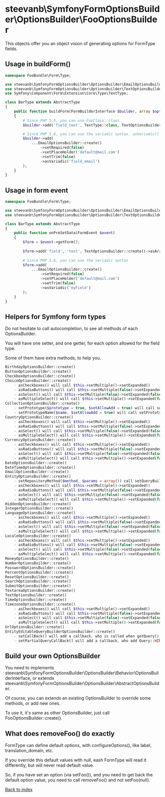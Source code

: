 steevanb\SymfonyFormOptionsBuilder\OptionsBuilder\FooOptionsBuilder
===================================================================

This objects offer you an object vision of generating options for FormType fields.

Usage in buildForm()
--------------------

```php
namespace FooBundle\Form\Type;

use steevanb\SymfonyFormOptionsBuilder\OptionsBuilder\EmailOptionsBuilder;
use steevanb\SymfonyFormOptionsBuilder\OptionsBuilder\TextOptionsBuilder;
use Symfony\Component\Form\Extension\Core\Type\TextType;

class BarType extends AbstractType
{
    public function buildForm(FormBuilderInterface $builder, array $options)
    {
        # Since PHP 5.5, you can use FooClass::class
        $builder->add('field_text', TextType::class, TextOptionsBuilder::create()->asArray());

        # Since PHP 5.6, you can use the variadic syntax. asVariadic() parameter is field name.
        $builder->add(
            ...EmailOptionsBuilder::create()
                ->setRequired(false)
                ->setPlaceHolder('default@mail.com')
                ->setTrim(false)
                ->asVariadic('field_email')
        );
    }
}
```

Usage in form event
-------------------

```php
namespace FooBundle\Form\Type;

use steevanb\SymfonyFormOptionsBuilder\OptionsBuilder\EmailOptionsBuilder;
use steevanb\SymfonyFormOptionsBuilder\OptionsBuilder\TextOptionsBuilder;

class BarType extends AbstractType
{
    public function onPreSetData(FormEvent $event)
    {
        $form = $event->getForm();
        
        $form->add('field', 'text', TextOptionsBuilder::create()->asArray());
                
        # Since PHP 5.6, you can use the variadic syntax
        $form->add(
            ...EmailOptionsBuilder::create()
                ->setRequired(false)
                ->setPlaceHolder('default@mail.com')
                ->setTrim(false)
                ->asVariadic('myField')
        );
    }
}
```

Helpers for Symfony form types
------------------------------

Do not hesitate to call autocompletion, to see all methods of each OptionsBuilder.

You will have one setter, and one getter, for each option allowed for the field type.

Some of them have extra methods, to help you.

```php
BirthdayOptionsBuilder::create()
ButtonOptionsBuilder::create()
CheckboxOptionsBuilder::create()
ChoiceOptionsBuilder::create()
    - asCheckboxes() will call $this->setMultiple()->setExpanded()
    - asRadioButtons() will call $this->setMultiple(false)->setExpanded()
    - asSelect() will call $this->setMultiple(false)->setExpanded(false)
    - asMultipleSelect() will call $this->setMultiple()->setExpanded(false)
CollectionOptionsBuilder::create()
    - setPrototype($prototype = true, $setAllowAdd = true) will call setAllowAdd(), needed when prototype is set to true
    - setPrototypeName($name, $setAllowAdd = true) will call setPrototype() and setAllowAdd(), needed when prototype is set to true
CountryOptionsBuilder::create()
    - asCheckboxes() will call $this->setMultiple()->setExpanded()
    - asRadioButtons() will call $this->setMultiple(false)->setExpanded()
    - asSelect() will call $this->setMultiple(false)->setExpanded(false)
    - asMultipleSelect() will call $this->setMultiple()->setExpanded(false)
CurrencyOptionsBuilder::create()
    - asCheckboxes() will call $this->setMultiple()->setExpanded()
    - asRadioButtons() will call $this->setMultiple(false)->setExpanded()
    - asSelect() will call $this->setMultiple(false)->setExpanded(false)
    - asMultipleSelect() will call $this->setMultiple()->setExpanded(false)
DateOptionsBuilder::create()
DateTimeOptionsBuilder::create()
EmailOptionsBuilder::create()
EntityOptionsBuilder::create()
    - setRepositoryMethod($method, $params = array()) call setQueryBuilder() with a generic closure, who will call $method on your repository
    - asCheckboxes() will call $this->setMultiple()->setExpanded()
    - asRadioButtons() will call $this->setMultiple(false)->setExpanded()
    - asSelect() will call $this->setMultiple(false)->setExpanded(false)
    - asMultipleSelect() will call $this->setMultiple()->setExpanded(false)
HiddenOptionsBuilder::create()
IntegerOptionsBuilder::create()
LanguageOptionsBuilder::create()
    - asCheckboxes() will call $this->setMultiple()->setExpanded()
    - asRadioButtons() will call $this->setMultiple(false)->setExpanded()
    - asSelect() will call $this->setMultiple(false)->setExpanded(false)
    - asMultipleSelect() will call $this->setMultiple()->setExpanded(false)
LocaleOptionsBuilder::create()
    - asCheckboxes() will call $this->setMultiple()->setExpanded()
    - asRadioButtons() will call $this->setMultiple(false)->setExpanded()
    - asSelect() will call $this->setMultiple(false)->setExpanded(false)
    - asMultipleSelect() will call $this->setMultiple()->setExpanded(false)
MoneyOptionsBuilder::create()
NumberOptionsBuilder::create()
PasswordOptionsBuilder::create()
PercentOptionsBuilder::create()
ResetOptionsBuilder::create()
SearchOptionsBuilder::create()
SubmitOptionsBuilder::create()
TextareaOptionsBuilder::create()
TextOptionsBuilder::create()
TimeOptionsBuilder::create()
TimezoneOptionsBuilder::create()
    - asCheckboxes() will call $this->setMultiple()->setExpanded()
    - asRadioButtons() will call $this->setMultiple(false)->setExpanded()
    - asSelect() will call $this->setMultiple(false)->setExpanded(false)
    - asMultipleSelect() will call $this->setMultiple()->setExpanded(false)
UrlOptionsBuilder::create()
EntityEditableQueryBuilderOptionsBuilder::create()
    - setCallBack() will add a callback, who is called when getQuery() will be performed
    - setPartialQueryCallBack() will add a callback, who add Query::HINT_FORCE_PARTIAL_LOAD hint when getQuery() will be performed
```

Build your own OptionsBuilder
-----------------------------

You need to implements steevanb\SymfonyFormOptionsBuilder\OptionsBuilder\Behavior\OptionsBuilderInterface,
or extends steevanb\SymfonyFormOptionsBuilder\OptionsBuilder\AbstractOptionsBuilder.

Of course, you can extends an existing OptionsBuilder to override some methods, or add new ones.

To use it, it's same as other OptionsBuilder, just call FooOptionsBuilder::create().

What does removeFoo() do exactly
--------------------------------

FormType can define default options, with configureOptions(), like label, translation_domain, etc.

If you override this default values with null, eash FormType will read it differently, but will never read default value.

So, if you have set an option (via setFoo()), and you need to get back the default option value,
you need to call removeFoo() and not setFoo(null).

[Back to index](../README.md)
